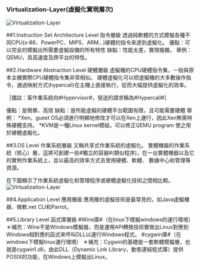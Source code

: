 ### Virtualization-Layer(虛擬化實現層次)

![Virtualization-Layer](http://i.imgur.com/ApPNYwN.png)

##1.Instruction Set Architecture Level 指令層級
透過純軟體的方式模擬各種不同CPU(x‐86、PowerPC、MIPS、ARM…)硬體的指令來達到虛擬化。
優點：可以完全的模擬出所需要虛擬設備的所有特性
缺點：性能太差，實現複雜。
舉例：QEMU，具高速度及跨平台的特性。

##2.Hardware Abstraction Level 硬體層級
虛擬機的CPU硬體指令集，一般與原本主機實際CPU硬體指令集非常相似。
硬體虛擬化可以把虛擬機的大多數操作指令，通過映射方式(hypercall)在主機上直接執行，從而大幅提供虛擬化的效率。

［備註：客作業系統向#Hypervisor#，發送的請求稱為#Hypercall#］

優點：是簡單、高效
缺點：是所能虛擬的硬體平台範圍有限，且可能需要硬體
舉例：
*Xen，guest OS必須進行明顯地修改才可以在Xen上運行，因此Xen無需特殊硬體支持。
*KVM是一種Linux kernel模組，可以修正QEMU program 使之用於硬體虛擬化。

##3.OS Level 作業系統層級
又稱共享式作業系統的虛擬化。
實體機器的作業系統（核心）層，這將可創建一些#獨立的容器#(類似程序)，在一台實體機器以及它的實例作業系統上，並以最高的效率方式去使用硬體、軟體、
數據中心和管理等資源。

在下圖顯示了作業系統虛擬化和管理程序或硬體虛擬化技術之間相比較。
![Virtualization-Layer](http://www.ideasmultiples.com/imvps/imagenes/dia_09.gif)

##4.Application Level 應用層級
應用層的虛擬技術是最常見的，如Java虛擬機器、微軟.net CLI和Parrot。

##5.Library Level 函式庫層級
#Wine庫#（在linux下模擬windows的運行環境）
＊補充：Wine不是Windows模擬器，而是運用API轉換技術實做出Linux對應到Windows相對應的函式來呼叫DLL以運行Windows程式。
#cygwin庫#（在windows下模擬linux運行環境）
＊補充：Cygwin的基礎是一套軟體模擬層，也就是cygwin1.dll，由此DLL（Dynamic Link Library，動態連結程式庫）提供POSIX的功能，在Windows上模擬出Linux。




